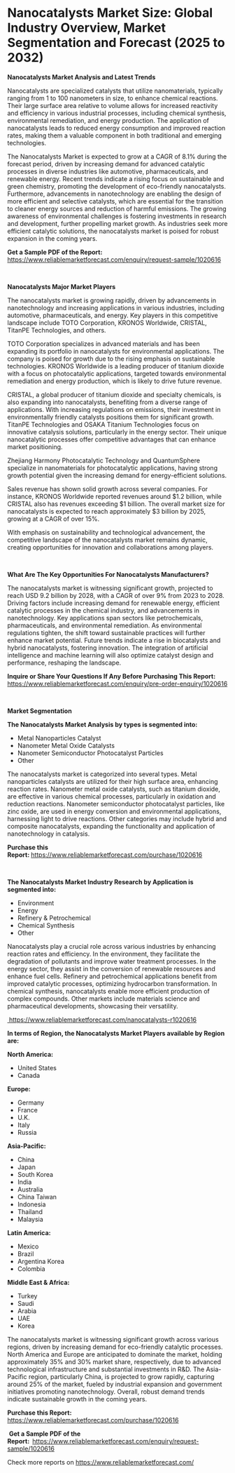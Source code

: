 <p><h1>Nanocatalysts Market Size: Global Industry Overview, Market Segmentation and Forecast (2025 to 2032)</h1></p><p><strong>Nanocatalysts Market Analysis and Latest Trends</strong></p>
<p><p>Nanocatalysts are specialized catalysts that utilize nanomaterials, typically ranging from 1 to 100 nanometers in size, to enhance chemical reactions. Their large surface area relative to volume allows for increased reactivity and efficiency in various industrial processes, including chemical synthesis, environmental remediation, and energy production. The application of nanocatalysts leads to reduced energy consumption and improved reaction rates, making them a valuable component in both traditional and emerging technologies.</p><p>The Nanocatalysts Market is expected to grow at a CAGR of 8.1% during the forecast period, driven by increasing demand for advanced catalytic processes in diverse industries like automotive, pharmaceuticals, and renewable energy. Recent trends indicate a rising focus on sustainable and green chemistry, promoting the development of eco-friendly nanocatalysts. Furthermore, advancements in nanotechnology are enabling the design of more efficient and selective catalysts, which are essential for the transition to cleaner energy sources and reduction of harmful emissions. The growing awareness of environmental challenges is fostering investments in research and development, further propelling market growth. As industries seek more efficient catalytic solutions, the nanocatalysts market is poised for robust expansion in the coming years.</p></p>
<p><strong>Get a Sample PDF of the Report:&nbsp;</strong> <a href="https://www.reliablemarketforecast.com/enquiry/request-sample/1020616?utm_campaign=2248&utm_medium=2&utm_source=Github&utm_content=ia&utm_term=31032025&utm_id=nanocatalysts">https://www.reliablemarketforecast.com/enquiry/request-sample/1020616</a></p>
<p>&nbsp;</p>
<p><strong>Nanocatalysts Major Market Players</strong></p>
<p><p>The nanocatalysts market is growing rapidly, driven by advancements in nanotechnology and increasing applications in various industries, including automotive, pharmaceuticals, and energy. Key players in this competitive landscape include TOTO Corporation, KRONOS Worldwide, CRISTAL, TitanPE Technologies, and others.</p><p>TOTO Corporation specializes in advanced materials and has been expanding its portfolio in nanocatalysts for environmental applications. The company is poised for growth due to the rising emphasis on sustainable technologies. KRONOS Worldwide is a leading producer of titanium dioxide with a focus on photocatalytic applications, targeted towards environmental remediation and energy production, which is likely to drive future revenue.</p><p>CRISTAL, a global producer of titanium dioxide and specialty chemicals, is also expanding into nanocatalysts, benefiting from a diverse range of applications. With increasing regulations on emissions, their investment in environmentally friendly catalysts positions them for significant growth. TitanPE Technologies and OSAKA Titanium Technologies focus on innovative catalysis solutions, particularly in the energy sector. Their unique nanocatalytic processes offer competitive advantages that can enhance market positioning.</p><p>Zhejiang Harmony Photocatalytic Technology and QuantumSphere specialize in nanomaterials for photocatalytic applications, having strong growth potential given the increasing demand for energy-efficient solutions.</p><p>Sales revenue has shown solid growth across several companies. For instance, KRONOS Worldwide reported revenues around $1.2 billion, while CRISTAL also has revenues exceeding $1 billion. The overall market size for nanocatalysts is expected to reach approximately $3 billion by 2025, growing at a CAGR of over 15%. </p><p>With emphasis on sustainability and technological advancement, the competitive landscape of the nanocatalysts market remains dynamic, creating opportunities for innovation and collaborations among players.</p></p>
<p>&nbsp;</p>
<p><strong>What Are The Key Opportunities For Nanocatalysts Manufacturers?</strong></p>
<p><p>The nanocatalysts market is witnessing significant growth, projected to reach USD 9.2 billion by 2028, with a CAGR of over 9% from 2023 to 2028. Driving factors include increasing demand for renewable energy, efficient catalytic processes in the chemical industry, and advancements in nanotechnology. Key applications span sectors like petrochemicals, pharmaceuticals, and environmental remediation. As environmental regulations tighten, the shift toward sustainable practices will further enhance market potential. Future trends indicate a rise in biocatalysts and hybrid nanocatalysts, fostering innovation. The integration of artificial intelligence and machine learning will also optimize catalyst design and performance, reshaping the landscape.</p></p>
<p><strong>Inquire or Share Your Questions If Any Before Purchasing This Report:</strong> <a href="https://www.reliablemarketforecast.com/enquiry/pre-order-enquiry/1020616?utm_campaign=2248&utm_medium=2&utm_source=Github&utm_content=ia&utm_term=31032025&utm_id=nanocatalysts">https://www.reliablemarketforecast.com/enquiry/pre-order-enquiry/1020616</a></p>
<p>&nbsp;</p>
<p><strong>Market Segmentation</strong></p>
<p><strong>The Nanocatalysts Market Analysis by types is segmented into:</strong></p>
<p><ul><li>Metal Nanoparticles Catalyst</li><li>Nanometer Metal Oxide Catalysts</li><li>Nanometer Semiconductor Photocatalyst Particles</li><li>Other</li></ul></p>
<p><p>The nanocatalysts market is categorized into several types. Metal nanoparticles catalysts are utilized for their high surface area, enhancing reaction rates. Nanometer metal oxide catalysts, such as titanium dioxide, are effective in various chemical processes, particularly in oxidation and reduction reactions. Nanometer semiconductor photocatalyst particles, like zinc oxide, are used in energy conversion and environmental applications, harnessing light to drive reactions. Other categories may include hybrid and composite nanocatalysts, expanding the functionality and application of nanotechnology in catalysis.</p></p>
<p><strong>Purchase this Report:&nbsp;</strong><a href="https://www.reliablemarketforecast.com/purchase/1020616?utm_campaign=2248&utm_medium=2&utm_source=Github&utm_content=ia&utm_term=31032025&utm_id=nanocatalysts">https://www.reliablemarketforecast.com/purchase/1020616</a></p>
<p>&nbsp;</p>
<p><strong>The Nanocatalysts Market Industry Research by Application is segmented into:</strong></p>
<p><ul><li>Environment</li><li>Energy</li><li>Refinery & Petrochemical</li><li>Chemical Synthesis</li><li>Other</li></ul></p>
<p><p>Nanocatalysts play a crucial role across various industries by enhancing reaction rates and efficiency. In the environment, they facilitate the degradation of pollutants and improve water treatment processes. In the energy sector, they assist in the conversion of renewable resources and enhance fuel cells. Refinery and petrochemical applications benefit from improved catalytic processes, optimizing hydrocarbon transformation. In chemical synthesis, nanocatalysts enable more efficient production of complex compounds. Other markets include materials science and pharmaceutical developments, showcasing their versatility.</p></p>
<p><a href="https://www.reliablemarketforecast.com/nanocatalysts-r1020616?utm_campaign=2248&utm_medium=2&utm_source=Github&utm_content=ia&utm_term=31032025&utm_id=nanocatalysts">&nbsp;https://www.reliablemarketforecast.com/nanocatalysts-r1020616</a></p>
<p><strong>In terms of Region, the Nanocatalysts Market Players available by Region are:</strong></p>
<p>
    <p> <strong> North America: </strong>
        <ul>
            <li>United States</li>
            <li>Canada</li>
        </ul>
        </p> 
    <p> <strong> Europe: </strong>
        <ul>
            <li>Germany</li>
            <li>France</li>
            <li>U.K.</li>
            <li>Italy</li>
            <li>Russia</li>
        </ul>
        </p> 
    <p> <strong> Asia-Pacific: </strong>
        <ul>
            <li>China</li>
            <li>Japan</li>
            <li>South Korea</li>
            <li>India</li>
            <li>Australia</li>
            <li>China Taiwan</li>
            <li>Indonesia</li>
            <li>Thailand</li>
            <li>Malaysia</li>
        </ul>
        </p> 
    <p> <strong> Latin America: </strong>
        <ul>
            <li>Mexico</li>
            <li>Brazil</li>
            <li>Argentina Korea</li>
            <li>Colombia</li>
        </ul>
        </p> 
    <p> <strong> Middle East & Africa: </strong>
        <ul>
            <li>Turkey</li>
            <li>Saudi</li>
            <li>Arabia</li>
            <li>UAE</li>
            <li>Korea</li>
        </ul>
    </p>
    </p>
<p><p>The nanocatalysts market is witnessing significant growth across various regions, driven by increasing demand for eco-friendly catalytic processes. North America and Europe are anticipated to dominate the market, holding approximately 35% and 30% market share, respectively, due to advanced technological infrastructure and substantial investments in R&D. The Asia-Pacific region, particularly China, is projected to grow rapidly, capturing around 25% of the market, fueled by industrial expansion and government initiatives promoting nanotechnology. Overall, robust demand trends indicate sustainable growth in the coming years.</p></p>
<p><strong>Purchase this Report: </strong><a href="https://www.reliablemarketforecast.com/purchase/1020616?utm_campaign=2248&utm_medium=2&utm_source=Github&utm_content=ia&utm_term=31032025&utm_id=nanocatalysts">https://www.reliablemarketforecast.com/purchase/1020616</a></p>
<p>&nbsp;<strong>Get a Sample PDF of the Report:&nbsp;&nbsp;</strong><a href="https://www.reliablemarketforecast.com/enquiry/request-sample/1020616?utm_campaign=2248&utm_medium=2&utm_source=Github&utm_content=ia&utm_term=31032025&utm_id=nanocatalysts">https://www.reliablemarketforecast.com/enquiry/request-sample/1020616</a></p>
<p><strong></strong></p>
<p>Check more reports on <a href="https://www.reliablemarketforecast.com/?utm_campaign=2248&utm_medium=2&utm_source=Github&utm_content=ia&utm_term=31032025&utm_id=nanocatalysts">https://www.reliablemarketforecast.com/</a></p>